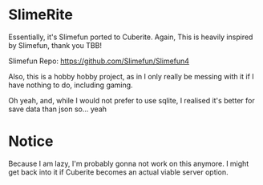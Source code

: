 # SlimeRite
 Essentially, it's Slimefun ported to Cuberite.
 Again, This is heavily inspired by Slimefun, thank you TBB! 
 
 Slimefun Repo:
 https://github.com/Slimefun/Slimefun4

 Also, this is a hobby hobby project, as in I only really be messing with it if I have nothing to do, including gaming.

Oh yeah, and, while I would not prefer to use sqlite, I realised it's better for save data than json so... yeah

# Notice
Because I am lazy, I'm probably gonna not work on this anymore. I might get back into it if Cuberite becomes an actual viable server option.
